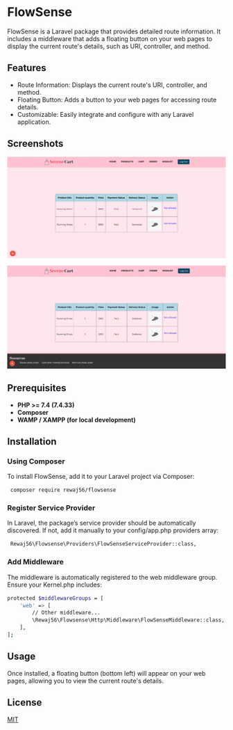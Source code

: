 
# FlowSense

FlowSense is a Laravel package that provides detailed route information. It includes a middleware that adds a floating button on your web pages to display the current route's details, such as URI, controller, and method.


## Features
- Route Information: Displays the current route's URI, controller, and method.
- Floating Button: Adds a button to your web pages for accessing route details.
- Customizable: Easily integrate and configure with any Laravel application.

## Screenshots

![App Screenshot](https://raw.githubusercontent.com/rewaj56/flowsense/main/screenshots/screenshot1.PNG)

![App Screenshot](https://raw.githubusercontent.com/rewaj56/flowsense/main/screenshots/screenshot2.PNG)


## Prerequisites
- **PHP >= 7.4 (7.4.33)**
- **Composer**
- **WAMP / XAMPP (for local development)**
## Installation

### Using Composer
To install FlowSense, add it to your Laravel project via Composer:

```bash
 composer require rewaj56/flowsense
```

### Register Service Provider
In Laravel, the package’s service provider should be automatically discovered. If not, add it manually to your config/app.php providers array:

```bash
 Rewaj56\Flowsense\Providers\FlowSenseServiceProvider::class,
```

### Add Middleware
The middleware is automatically registered to the web middleware group. Ensure your Kernel.php includes:

```bash
protected $middlewareGroups = [
    'web' => [
        // Other middleware...
        \Rewaj56\Flowsense\Http\Middleware\FlowSenseMiddleware::class,
    ],
];

```
    
## Usage

Once installed, a floating button (bottom left) will appear on your web pages, allowing you to view the current route's details.


## License

[MIT](https://choosealicense.com/licenses/mit/)

